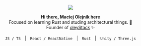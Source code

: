 
<p align="center">
<img src="https://user-images.githubusercontent.com/1496580/187721882-4b32e709-49d9-4643-bf20-b790161c28c2.png" /><br />
</p>

<p align="center">
<strong>Hi there, Maciej Olejnik here </strong><br />
Focused on learning Rust and studing architectural things. 🔭 <br />
Founder of <a href="https://github.com/oleystack">oleyStack</a> ✨ 
<br />
<br />
<code>JS / TS</code> &numsp;| &numsp;<code>React / ReactNative</code> &numsp;| &numsp;<code>Rust</code> &numsp;| &numsp;<code>Unity / Three.js</code>

</p>


<!--
**Gareneye/Gareneye** is a ✨ _special_ ✨ repository because its `README.md` (this file) appears on your GitHub profile.

Here are some ideas to get you started:

- 🔭 I’m currently working on ...
- 🌱 I’m currently learning ...
- 👯 I’m looking to collaborate on ...
- 🤔 I’m looking for help with ...
- 💬 Ask me about ...
- 📫 How to reach me: ...
- 😄 Pronouns: ...
- ⚡ Fun fact: ...
-->
